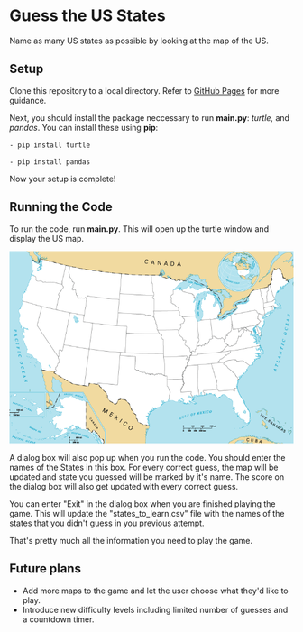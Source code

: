 # Guess the US States
Name as many US states as possible by looking at the map of the US.

## Setup
Clone this repository to a local directory. Refer to [GitHub Pages](https://docs.github.com/en/repositories/creating-and-managing-repositories/cloning-a-repository) for more guidance.

Next, you should install the package neccessary to run **main.py**: *turtle,* and *pandas*. You can install these using **pip**:
```
- pip install turtle
```
```
- pip install pandas
```

Now your setup is complete!

## Running the Code
To run the code, run **main.py**. This will open up the turtle window and display the US map.

![US map](https://github.com/BhumikGangwani/Guess-the-US-States/blob/master/blank_states_img.gif)

A dialog box will also pop up when you run the code. You should enter the names of the States in this box. For every correct guess, the map will be updated and state you guessed will be marked by it's name. The score on the dialog box will also get updated with every correct guess.

You can enter "Exit" in the dialog box when you are finished playing the game. This will update the "states_to_learn.csv" file with the names of the states that you didn't guess in you previous attempt.

That's pretty much all the information you need to play the game.

## Future plans
- Add more maps to the game and let the user choose what they'd like to play.
- Introduce new difficulty levels including limited number of guesses and a countdown timer.
